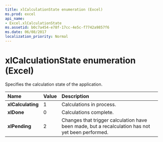 ```yaml
---
title: xlCalculationState enumeration (Excel)
ms.prod: excel
api_name:
- Excel.xlCalculationState
ms.assetid: b0c7a454-e78f-17cc-4e5c-f7742a9857f6
ms.date: 06/08/2017
localization_priority: Normal
---
```



# xlCalculationState enumeration (Excel)

Specifies the calculation state of the application.



|Name|Value|Description|
|:-----|:-----|:-----|
| **xlCalculating**|1|Calculations in process.|
| **xlDone**|0|Calculations complete.|
| **xlPending**|2|Changes that trigger calculation have been made, but a recalculation has not yet been performed.|

